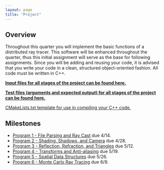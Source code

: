 ```yaml
---
layout: page
title: "Project"
---
```



## Overview

Throughout this quarter you will implement the basic functions of a distributed ray tracer.
This software will be enhanced throughout the quarter, thus this initial assignment will serve as the base for following assignments.
Since you will be adding and reusing your code, it is advised that you write your code in a clean, structured object-oriented fashion.
All code must be written in C++.


[**Input files for all stages of the project can be found here.**](https://github.com/iondune/csc473-inputfiles)

[**Test files (arguments and expected output) for all stages of the project can be found here.**](https://github.com/iondune/csc473-testfiles)

[CMakeLists.txt template for use in compiling your C++ code.](https://gist.github.com/iondune/b75501189e027c886ac12afee1274f0e)

## Milestones

- [Program 1 - File Parsing and Ray Cast](part1/) due 4/14.
- [Program 2 - Shading, Shadows, and Camera](part2/) due 4/28.
- [Program 3 - Reflection, Refraction, and Triangles](part3/) due 5/12.
- [Program 4 - Transforms and Anti-aliasing](part4/) due 5/19.
- [Program 5 - Spatial Data Structures](part5/) due 5/26.
- [Program 6 - Monte Carlo Ray Tracing](part6/) due 6/9.
